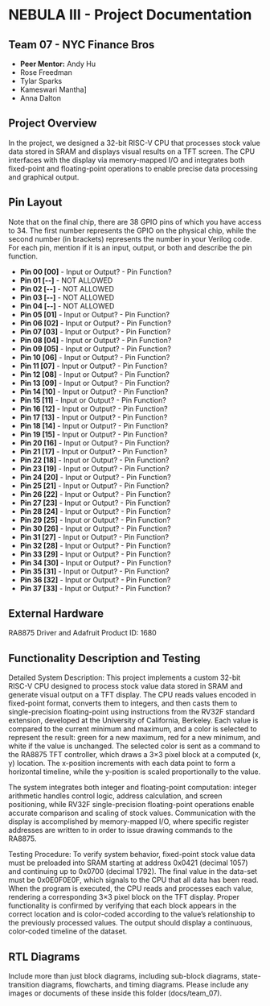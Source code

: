 # NEBULA III - Project Documentation

## Team 07 - NYC Finance Bros
* **Peer Mentor:** Andy Hu
* Rose Freedman
* Tylar Sparks
* Kameswari Mantha]
* Anna Dalton


## Project Overview
In the project, we designed a 32-bit RISC-V CPU that processes stock value data stored in SRAM and displays visual results on a TFT screen. The CPU interfaces with the display via memory-mapped I/O and integrates both fixed-point and floating-point operations to enable precise data processing and graphical output.
## Pin Layout
Note that on the final chip, there are 38 GPIO pins of which you have access to 34.
The first number represents the GPIO on the physical chip, while the second number (in brackets) represents the number in your Verilog code. For each pin, mention if it is an input, output, or both and describe the pin function.

* **Pin 00 [00]** - Input or Output? - Pin Function?
* **Pin 01 [--]** - NOT ALLOWED
* **Pin 02 [--]** - NOT ALLOWED
* **Pin 03 [--]** - NOT ALLOWED
* **Pin 04 [--]** - NOT ALLOWED
* **Pin 05 [01]** - Input or Output? - Pin Function?
* **Pin 06 [02]** - Input or Output? - Pin Function? 
* **Pin 07 [03]** - Input or Output? - Pin Function? 
* **Pin 08 [04]** - Input or Output? - Pin Function? 
* **Pin 09 [05]** - Input or Output? - Pin Function? 
* **Pin 10 [06]** - Input or Output? - Pin Function?
* **Pin 11 [07]** - Input or Output? - Pin Function?
* **Pin 12 [08]** - Input or Output? - Pin Function?
* **Pin 13 [09]** - Input or Output? - Pin Function? 
* **Pin 14 [10]** - Input or Output? - Pin Function? 
* **Pin 15 [11]** - Input or Output? - Pin Function? 
* **Pin 16 [12]** - Input or Output? - Pin Function? 
* **Pin 17 [13]** - Input or Output? - Pin Function? 
* **Pin 18 [14]** - Input or Output? - Pin Function? 
* **Pin 19 [15]** - Input or Output? - Pin Function? 
* **Pin 20 [16]** - Input or Output? - Pin Function? 
* **Pin 21 [17]** - Input or Output? - Pin Function? 
* **Pin 22 [18]** - Input or Output? - Pin Function? 
* **Pin 23 [19]** - Input or Output? - Pin Function? 
* **Pin 24 [20]** - Input or Output? - Pin Function? 
* **Pin 25 [21]** - Input or Output? - Pin Function? 
* **Pin 26 [22]** - Input or Output? - Pin Function? 
* **Pin 27 [23]** - Input or Output? - Pin Function? 
* **Pin 28 [24]** - Input or Output? - Pin Function? 
* **Pin 29 [25]** - Input or Output? - Pin Function?
* **Pin 30 [26]** - Input or Output? - Pin Function?
* **Pin 31 [27]** - Input or Output? - Pin Function?
* **Pin 32 [28]** - Input or Output? - Pin Function?
* **Pin 33 [29]** - Input or Output? - Pin Function?
* **Pin 34 [30]** - Input or Output? - Pin Function?
* **Pin 35 [31]** - Input or Output? - Pin Function?
* **Pin 36 [32]** - Input or Output? - Pin Function?
* **Pin 37 [33]** - Input or Output? - Pin Function?

## External Hardware
RA8875 Driver and Adafruit Product ID: 1680
## Functionality Description and Testing
Detailed System Description:
This project implements a custom 32-bit RISC-V CPU designed to process stock value data stored in SRAM and generate visual output on a TFT display. The CPU reads values encoded in fixed-point format, converts them to integers, and then casts them to single-precision floating-point using instructions from the RV32F standard extension, developed at the University of California, Berkeley. Each value is compared to the current minimum and maximum, and a color is selected to represent the result: green for a new maximum, red for a new minimum, and white if the value is unchanged. The selected color is sent as a command to the RA8875 TFT controller, which draws a 3×3 pixel block at a computed (x, y) location. The x-position increments with each data point to form a horizontal timeline, while the y-position is scaled proportionally to the value.

The system integrates both integer and floating-point computation: integer arithmetic handles control logic, address calculation, and screen positioning, while RV32F single-precision floating-point operations enable accurate comparison and scaling of stock values. Communication with the display is accomplished by memory-mapped I/O, where specific register addresses are written to in order to issue drawing commands to the RA8875.

Testing Procedure:
To verify system behavior, fixed-point stock value data must be preloaded into SRAM starting at address 0x0421 (decimal 1057) and continuing up to 0x0700 (decimal 1792). The final value in the data-set must be 0x0E0F0E0F, which signals to the CPU that all data has been read. When the program is executed, the CPU reads and processes each value, rendering a corresponding 3×3 pixel block on the TFT display. Proper functionality is confirmed by verifying that each block appears in the correct location and is color-coded according to the value’s relationship to the previously processed values. The output should display a continuous, color-coded timeline of the dataset.
## RTL Diagrams
Include more than just block diagrams, including sub-block diagrams, state-transition diagrams, flowcharts, and timing diagrams. Please include any images or documents of these inside this folder (docs/team_07).
